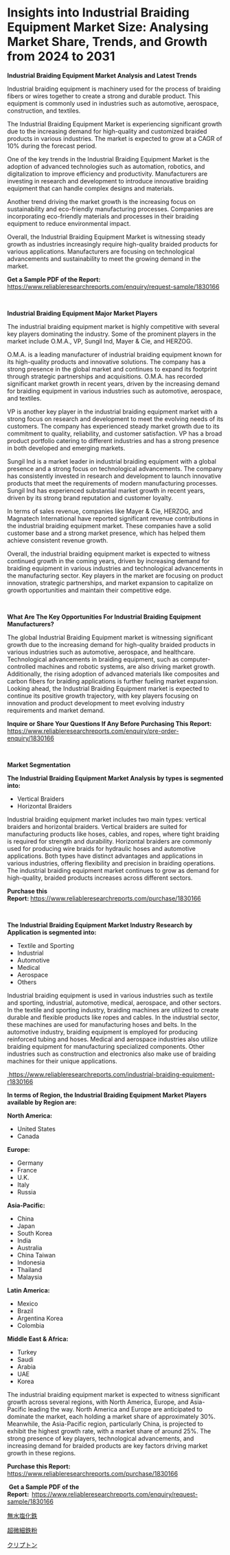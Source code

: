 <p><h1>Insights into Industrial Braiding Equipment Market Size: Analysing Market Share, Trends, and Growth from 2024 to 2031</h1></p><p><strong>Industrial Braiding Equipment Market Analysis and Latest Trends</strong></p>
<p><p>Industrial braiding equipment is machinery used for the process of braiding fibers or wires together to create a strong and durable product. This equipment is commonly used in industries such as automotive, aerospace, construction, and textiles.</p><p>The Industrial Braiding Equipment Market is experiencing significant growth due to the increasing demand for high-quality and customized braided products in various industries. The market is expected to grow at a CAGR of 10% during the forecast period.</p><p>One of the key trends in the Industrial Braiding Equipment Market is the adoption of advanced technologies such as automation, robotics, and digitalization to improve efficiency and productivity. Manufacturers are investing in research and development to introduce innovative braiding equipment that can handle complex designs and materials.</p><p>Another trend driving the market growth is the increasing focus on sustainability and eco-friendly manufacturing processes. Companies are incorporating eco-friendly materials and processes in their braiding equipment to reduce environmental impact.</p><p>Overall, the Industrial Braiding Equipment Market is witnessing steady growth as industries increasingly require high-quality braided products for various applications. Manufacturers are focusing on technological advancements and sustainability to meet the growing demand in the market.</p></p>
<p><strong>Get a Sample PDF of the Report:&nbsp;</strong> <a href="https://www.reliableresearchreports.com/enquiry/request-sample/1830166">https://www.reliableresearchreports.com/enquiry/request-sample/1830166</a></p>
<p>&nbsp;</p>
<p><strong>Industrial Braiding Equipment Major Market Players</strong></p>
<p><p>The industrial braiding equipment market is highly competitive with several key players dominating the industry. Some of the prominent players in the market include O.M.A., VP, Sungil Ind, Mayer & Cie, and HERZOG.</p><p>O.M.A. is a leading manufacturer of industrial braiding equipment known for its high-quality products and innovative solutions. The company has a strong presence in the global market and continues to expand its footprint through strategic partnerships and acquisitions. O.M.A. has recorded significant market growth in recent years, driven by the increasing demand for braiding equipment in various industries such as automotive, aerospace, and textiles.</p><p>VP is another key player in the industrial braiding equipment market with a strong focus on research and development to meet the evolving needs of its customers. The company has experienced steady market growth due to its commitment to quality, reliability, and customer satisfaction. VP has a broad product portfolio catering to different industries and has a strong presence in both developed and emerging markets.</p><p>Sungil Ind is a market leader in industrial braiding equipment with a global presence and a strong focus on technological advancements. The company has consistently invested in research and development to launch innovative products that meet the requirements of modern manufacturing processes. Sungil Ind has experienced substantial market growth in recent years, driven by its strong brand reputation and customer loyalty.</p><p>In terms of sales revenue, companies like Mayer & Cie, HERZOG, and Magnatech International have reported significant revenue contributions in the industrial braiding equipment market. These companies have a solid customer base and a strong market presence, which has helped them achieve consistent revenue growth.</p><p>Overall, the industrial braiding equipment market is expected to witness continued growth in the coming years, driven by increasing demand for braiding equipment in various industries and technological advancements in the manufacturing sector. Key players in the market are focusing on product innovation, strategic partnerships, and market expansion to capitalize on growth opportunities and maintain their competitive edge.</p></p>
<p>&nbsp;</p>
<p><strong>What Are The Key Opportunities For Industrial Braiding Equipment Manufacturers?</strong></p>
<p><p>The global Industrial Braiding Equipment market is witnessing significant growth due to the increasing demand for high-quality braided products in various industries such as automotive, aerospace, and healthcare. Technological advancements in braiding equipment, such as computer-controlled machines and robotic systems, are also driving market growth. Additionally, the rising adoption of advanced materials like composites and carbon fibers for braiding applications is further fueling market expansion. Looking ahead, the Industrial Braiding Equipment market is expected to continue its positive growth trajectory, with key players focusing on innovation and product development to meet evolving industry requirements and market demand.</p></p>
<p><strong>Inquire or Share Your Questions If Any Before Purchasing This Report:</strong> <a href="https://www.reliableresearchreports.com/enquiry/pre-order-enquiry/1830166">https://www.reliableresearchreports.com/enquiry/pre-order-enquiry/1830166</a></p>
<p>&nbsp;</p>
<p><strong>Market Segmentation</strong></p>
<p><strong>The Industrial Braiding Equipment Market Analysis by types is segmented into:</strong></p>
<p><ul><li>Vertical Braiders</li><li>Horizontal Braiders</li></ul></p>
<p><p>Industrial braiding equipment market includes two main types: vertical braiders and horizontal braiders. Vertical braiders are suited for manufacturing products like hoses, cables, and ropes, where tight braiding is required for strength and durability. Horizontal braiders are commonly used for producing wire braids for hydraulic hoses and automotive applications. Both types have distinct advantages and applications in various industries, offering flexibility and precision in braiding operations. The industrial braiding equipment market continues to grow as demand for high-quality, braided products increases across different sectors.</p></p>
<p><strong>Purchase this Report:&nbsp;</strong><a href="https://www.reliableresearchreports.com/purchase/1830166">https://www.reliableresearchreports.com/purchase/1830166</a></p>
<p>&nbsp;</p>
<p><strong>The Industrial Braiding Equipment Market Industry Research by Application is segmented into:</strong></p>
<p><ul><li>Textile and Sporting</li><li>Industrial</li><li>Automotive</li><li>Medical</li><li>Aerospace</li><li>Others</li></ul></p>
<p><p>Industrial braiding equipment is used in various industries such as textile and sporting, industrial, automotive, medical, aerospace, and other sectors. In the textile and sporting industry, braiding machines are utilized to create durable and flexible products like ropes and cables. In the industrial sector, these machines are used for manufacturing hoses and belts. In the automotive industry, braiding equipment is employed for producing reinforced tubing and hoses. Medical and aerospace industries also utilize braiding equipment for manufacturing specialized components. Other industries such as construction and electronics also make use of braiding machines for their unique applications.</p></p>
<p><a href="https://www.reliableresearchreports.com/industrial-braiding-equipment-r1830166">&nbsp;https://www.reliableresearchreports.com/industrial-braiding-equipment-r1830166</a></p>
<p><strong>In terms of Region, the Industrial Braiding Equipment Market Players available by Region are:</strong></p>
<p>
    <p> <strong> North America: </strong>
        <ul>
            <li>United States</li>
            <li>Canada</li>
        </ul>
        </p> 
    <p> <strong> Europe: </strong>
        <ul>
            <li>Germany</li>
            <li>France</li>
            <li>U.K.</li>
            <li>Italy</li>
            <li>Russia</li>
        </ul>
        </p> 
    <p> <strong> Asia-Pacific: </strong>
        <ul>
            <li>China</li>
            <li>Japan</li>
            <li>South Korea</li>
            <li>India</li>
            <li>Australia</li>
            <li>China Taiwan</li>
            <li>Indonesia</li>
            <li>Thailand</li>
            <li>Malaysia</li>
        </ul>
        </p> 
    <p> <strong> Latin America: </strong>
        <ul>
            <li>Mexico</li>
            <li>Brazil</li>
            <li>Argentina Korea</li>
            <li>Colombia</li>
        </ul>
        </p> 
    <p> <strong> Middle East & Africa: </strong>
        <ul>
            <li>Turkey</li>
            <li>Saudi</li>
            <li>Arabia</li>
            <li>UAE</li>
            <li>Korea</li>
        </ul>
    </p>
    </p>
<p><p>The industrial braiding equipment market is expected to witness significant growth across several regions, with North America, Europe, and Asia-Pacific leading the way. North America and Europe are anticipated to dominate the market, each holding a market share of approximately 30%. Meanwhile, the Asia-Pacific region, particularly China, is projected to exhibit the highest growth rate, with a market share of around 25%. The strong presence of key players, technological advancements, and increasing demand for braided products are key factors driving market growth in these regions.</p></p>
<p><strong>Purchase this Report: </strong><a href="https://www.reliableresearchreports.com/purchase/1830166">https://www.reliableresearchreports.com/purchase/1830166</a></p>
<p>&nbsp;<strong>Get a Sample PDF of the Report:&nbsp;&nbsp;</strong><a href="https://www.reliableresearchreports.com/enquiry/request-sample/1830166">https://www.reliableresearchreports.com/enquiry/request-sample/1830166</a></p>
<p><strong></strong></p>
<p><p><a href="https://github.com/dandier2003/Market-Research-Report-List-1/blob/main/513498542156.md">無水塩化鉄</a></p><p><a href="https://github.com/sghwr779811674/Market-Research-Report-List-1/blob/main/156376142158.md">超微細鉄粉</a></p><p><a href="https://github.com/lily-u-genius/Market-Research-Report-List-1/blob/main/827122942157.md">クリプトン</a></p></p>
